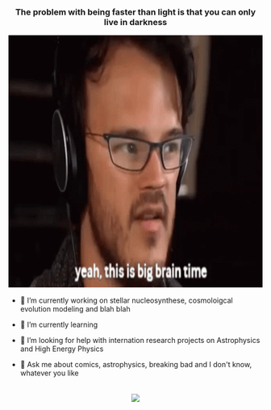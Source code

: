 ### <div align="center">The problem with being faster than light is that you can only live in darkness</div>
<div align="center">
<img height="500" src = "https://github.com/centarsirius/centarsirius/blob/main/tenor.gif">
</div>  
  
- 🔭 I’m currently working on stellar nucleosynthese, cosmoloigcal evolution modeling and blah blah

- 🌱 I’m currently learning 

- 🤔 I’m looking for help with internation research projects on Astrophysics and High Energy Physics

- 💬 Ask me about comics, astrophysics, breaking bad and I don't know, whatever you like
  
<br/>  

<div align="center"><img src="https://github-readme-stats.vercel.app/api?username=centarsirius&show_icons=true&title_color=fff&icon_color=79ff97&text_color=9f9f9f&bg_color=151515&count_private=true" align="center" /></div>

  

